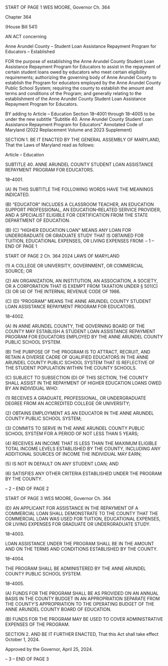 START OF PAGE 1
WES MOORE, Governor Ch. 364

Chapter 364

(House Bill 541)

AN ACT concerning

Anne Arundel County – Student Loan Assistance Repayment Program for
Educators – Established

FOR the purpose of establishing the Anne Arundel County Student Loan Assistance
Repayment Program for Educators to assist in the repayment of certain student
loans owed by educators who meet certain eligibility requirements; authorizing the
governing body of Anne Arundel County to establish the Program for educators
employed by the Anne Arundel County Public School System; requiring the county
to establish the amount and terms and conditions of the Program; and generally
relating to the establishment of the Anne Arundel County Student Loan Assistance
Repayment Program for Educators.

BY adding to
Article – Education
Section 18–4001 through 18–4005 to be under the new subtitle “Subtitle 40. Anne
Arundel County Student Loan Assistance Repayment Program for Educators”
Annotated Code of Maryland
(2022 Replacement Volume and 2023 Supplement)

SECTION 1. BE IT ENACTED BY THE GENERAL ASSEMBLY OF MARYLAND,
That the Laws of Maryland read as follows:

Article – Education

SUBTITLE 40. ANNE ARUNDEL COUNTY STUDENT LOAN ASSISTANCE REPAYMENT
PROGRAM FOR EDUCATORS.

18–4001.

(A) IN THIS SUBTITLE THE FOLLOWING WORDS HAVE THE MEANINGS
INDICATED.

(B) “EDUCATOR” INCLUDES A CLASSROOM TEACHER, AN EDUCATION
SUPPORT PROFESSIONAL, AN EDUCATION–RELATED SERVICE PROVIDER, AND A
SPECIALIST ELIGIBLE FOR CERTIFICATION FROM THE STATE DEPARTMENT OF
EDUCATION.

(B) (C) “HIGHER EDUCATION LOAN” MEANS ANY LOAN FOR
UNDERGRADUATE OR GRADUATE STUDY THAT IS OBTAINED FOR TUITION,
EDUCATIONAL EXPENSES, OR LIVING EXPENSES FROM:
– 1 –
END OF PAGE 1

START OF PAGE 2
Ch. 364 2024 LAWS OF MARYLAND

(1) A COLLEGE OR UNIVERSITY, GOVERNMENT, OR COMMERCIAL
SOURCE; OR

(2) AN ORGANIZATION, AN INSTITUTION, AN ASSOCIATION, A
SOCIETY, OR A CORPORATION THAT IS EXEMPT FROM TAXATION UNDER § 501(C)(3)
OR (4) OF THE INTERNAL REVENUE CODE OF 1986.

(C) (D) “PROGRAM” MEANS THE ANNE ARUNDEL COUNTY STUDENT
LOAN ASSISTANCE REPAYMENT PROGRAM FOR EDUCATORS.

18–4002.

(A) IN ANNE ARUNDEL COUNTY, THE GOVERNING BOARD OF THE COUNTY
MAY ESTABLISH A STUDENT LOAN ASSISTANCE REPAYMENT PROGRAM FOR
EDUCATORS EMPLOYED BY THE ANNE ARUNDEL COUNTY PUBLIC SCHOOL SYSTEM.

(B) THE PURPOSE OF THE PROGRAM IS TO ATTRACT, RECRUIT, AND RETAIN
A DIVERSE CADRE OF QUALIFIED EDUCATORS IN THE ANNE ARUNDEL COUNTY
PUBLIC SCHOOL SYSTEM THAT IS REFLECTIVE OF THE STUDENT POPULATION
WITHIN THE COUNTY SCHOOLS.

(C) SUBJECT TO SUBSECTION (D) OF THIS SECTION, THE COUNTY SHALL
ASSIST IN THE REPAYMENT OF HIGHER EDUCATION LOANS OWED BY AN INDIVIDUAL
WHO:

(1) RECEIVES A GRADUATE, PROFESSIONAL, OR UNDERGRADUATE
DEGREE FROM AN ACCREDITED COLLEGE OR UNIVERSITY;

(2) OBTAINS EMPLOYMENT AS AN EDUCATOR IN THE ANNE ARUNDEL
COUNTY PUBLIC SCHOOL SYSTEM;

(3) COMMITS TO SERVE IN THE ANNE ARUNDEL COUNTY PUBLIC
SCHOOL SYSTEM FOR A PERIOD OF NOT LESS THAN 5 YEARS;

(4) RECEIVES AN INCOME THAT IS LESS THAN THE MAXIMUM
ELIGIBLE TOTAL INCOME LEVELS ESTABLISHED BY THE COUNTY, INCLUDING ANY
ADDITIONAL SOURCES OF INCOME THE INDIVIDUAL MAY EARN;

(5) IS NOT IN DEFAULT ON ANY STUDENT LOAN; AND

(6) SATISFIES ANY OTHER CRITERIA ESTABLISHED UNDER THE
PROGRAM BY THE COUNTY.

– 2 –
END OF PAGE 2

START OF PAGE 3
WES MOORE, Governor Ch. 364

(D) AN APPLICANT FOR ASSISTANCE IN THE REPAYMENT OF A COMMERCIAL
LOAN SHALL DEMONSTRATE TO THE COUNTY THAT THE COMMERCIAL LOAN WAS
USED FOR TUITION, EDUCATIONAL EXPENSES, OR LIVING EXPENSES FOR GRADUATE
OR UNDERGRADUATE STUDY.

18–4003.

LOAN ASSISTANCE UNDER THE PROGRAM SHALL BE IN THE AMOUNT AND ON
THE TERMS AND CONDITIONS ESTABLISHED BY THE COUNTY.

18–4004.

THE PROGRAM SHALL BE ADMINISTERED BY THE ANNE ARUNDEL COUNTY
PUBLIC SCHOOL SYSTEM.

18–4005.

(A) FUNDS FOR THE PROGRAM SHALL BE AS PROVIDED ON AN ANNUAL
BASIS IN THE COUNTY BUDGET IN AN APPROPRIATION SEPARATE FROM THE
COUNTY’S APPROPRIATION TO THE OPERATING BUDGET OF THE ANNE ARUNDEL
COUNTY BOARD OF EDUCATION.

(B) FUNDS FOR THE PROGRAM MAY BE USED TO COVER ADMINISTRATIVE
EXPENSES OF THE PROGRAM.

SECTION 2. AND BE IT FURTHER ENACTED, That this Act shall take effect
October 1, 2024.

Approved by the Governor, April 25, 2024.

– 3 –
END OF PAGE 3